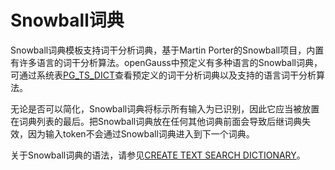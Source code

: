 # Snowball词典

Snowball词典模板支持词干分析词典，基于Martin Porter的Snowball项目，内置有许多语言的词干分析算法。openGauss中预定义有多种语言的Snowball词典，可通过系统表[PG\_TS\_DICT](PG_TS_DICT.md)查看预定义的词干分析词典以及支持的语言词干分析算法。

无论是否可以简化，Snowball词典将标示所有输入为已识别，因此它应当被放置在词典列表的最后。把Snowball词典放在任何其他词典前面会导致后继词典失效，因为输入token不会通过Snowball词典进入到下一个词典。

关于Snowball词典的语法，请参见[CREATE TEXT SEARCH DICTIONARY](CREATE-TEXT-SEARCH-DICTIONARY.md)。
